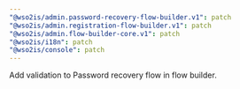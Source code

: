 ```yaml
---
"@wso2is/admin.password-recovery-flow-builder.v1": patch
"@wso2is/admin.registration-flow-builder.v1": patch
"@wso2is/admin.flow-builder-core.v1": patch
"@wso2is/i18n": patch
"@wso2is/console": patch
---
```


Add validation to Password recovery flow in flow builder.
